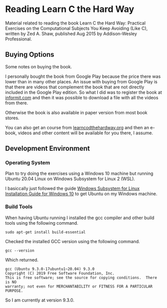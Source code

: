 # Reading Learn C the Hard Way

Material related to reading the book Learn C the Hard Way: Practical Exercises on the Computational Subjects You Keep Avoiding (Like C), written by Zed A. Shaw, published Aug 2015
by Addison-Wesley Professional.

## Buying Options

Some notes on buying the book.

I personally bought the book from Google Play because the price there was lower than in many other places. An issue with buying from Google Play is that there are videos that complement the book that are not directly included in the Google Play edition. So what I did was to register the book at [informit.com](https://www.informit.com/) and then it was possible to download a file with all the videos from there.

Otherwise the book is also available in paper version from most book stores.

You can also get an course from [learncodthehardway.org](https://learncodethehardway.org/) and then an e-book, videos and other content will be available for you there, I assume.

## Development Environment

### Operating System

Plan to try doing the exercises using a Windows 10 machine but running Ubuntu 20.04 Linux on Windows Subsystem for Linux 2 (WSL).

I basiccally just followed the guide [Windows Subsystem for Linux Installation Guide for Windows 10](https://docs.microsoft.com/en-gb/windows/wsl/install-win10) to get Ubuntu on my Windows machine.

### Build Tools

When having Ubuntu running I installed the gcc compiler and other build tools using the following command.

```
sudo apt-get install build-essential
```

Checked the installed GCC version using the following command.

```
gcc --version
```

Which returned.

```
gcc (Ubuntu 9.3.0-17ubuntu1~20.04) 9.3.0
Copyright (C) 2019 Free Software Foundation, Inc.
This is free software; see the source for copying conditions.  There is NO
warranty; not even for MERCHANTABILITY or FITNESS FOR A PARTICULAR PURPOSE.
```

So I am currently at version 9.3.0.
